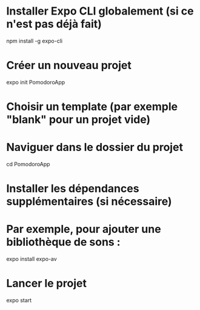 # Installer Expo CLI globalement (si ce n'est pas déjà fait)
npm install -g expo-cli

# Créer un nouveau projet
expo init PomodoroApp

# Choisir un template (par exemple "blank" pour un projet vide)

# Naviguer dans le dossier du projet
cd PomodoroApp

# Installer les dépendances supplémentaires (si nécessaire)
# Par exemple, pour ajouter une bibliothèque de sons :
expo install expo-av

# Lancer le projet
expo start